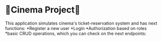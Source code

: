 ﻿# :ticket:Cinema Project:ticket:
This application simulates cinema's ticket-reservation system and has next functions:
*Register a new user
*Login
*Authorization based on roles
*basic CRUD operations, which you can check on the next endpoints:
